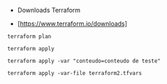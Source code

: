 - Downloads Terraform

- [https://www.terraform.io/downloads]

```
terraform plan
```

```
terraform apply
```

```
terraform apply -var "conteudo=conteudo de teste"
```

```
terraform apply -var-file terraform2.tfvars
```
